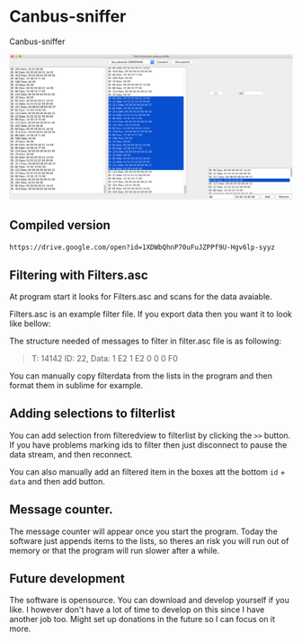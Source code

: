 # Canbus-sniffer
Canbus-sniffer

![png](content/canbusssniffer.png)

## Compiled version
``https://drive.google.com/open?id=1XDWbQhnP70uFuJZPPf9U-Hgv6lp-syyz``

## Filtering with Filters.asc
At program start it looks for Filters.asc and scans for the data avaiable.

Filters.asc is an example filter file. If you export data then you want it to look like bellow:

The structure needed of messages to filter in filter.asc file is as following:
>T: 14142 ID: 22, Data: 1 E2 1 E2 0 0 0 F0

You can manually copy filterdata from the lists in the program and then format them in sublime for example.


## Adding selections to filterlist
You can add selection from filteredview to filterlist by clicking the ``>>`` button. If you have problems marking ids to filter then just disconnect to pause the data stream, and then reconnect. 

You can also manually add an filtered item in the boxes att the bottom ``id`` + ``data`` and then add button.

## Message counter.
The message counter will appear once you start the program.
Today the software just appends items to the lists, so theres an risk you will run out of memory or that the program will run slower after a while.

## Future development
The software is opensource. You can download and develop yourself if you like.
I however don't have a lot of time to develop on this since I have another job too. Might set up donations in the future so I can focus on it more.
